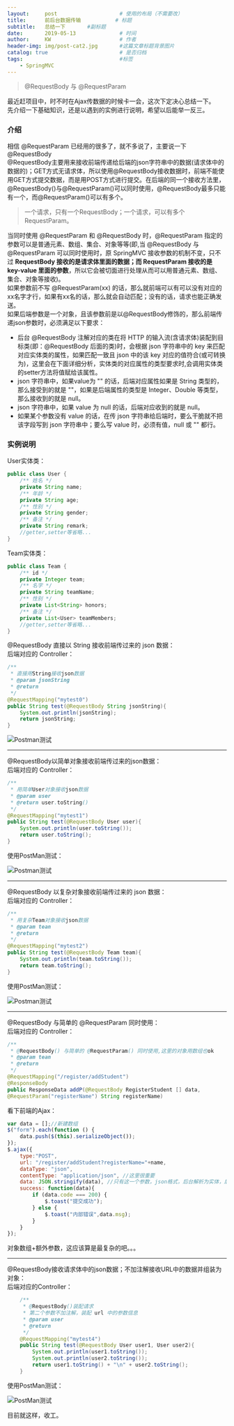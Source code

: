 ```yaml
---
layout:     post                    # 使用的布局（不需要改）
title:      前后台数据传输           # 标题 
subtitle:   总结一下       #副标题
date:       2019-05-13              # 时间
author:     KW                      # 作者
header-img: img/post-cat2.jpg       #这篇文章标题背景图片
catalog: true                       # 是否归档
tags:                               #标签
    - SpringMVC
---
```


> @RequestBody 与 @RequestParam

最近赶项目中，时不时在Ajax传数据的时候卡一会，这次下定决心总结一下。  
先介绍一下基础知识，还是以遇到的实例进行说明，希望以后能举一反三。

### 介绍

相信 @RequestParam 已经用的很多了，就不多说了，主要说一下 @RequestBody  
@RequestBody主要用来接收前端传递给后端的json字符串中的数据(请求体中的数据的)；GET方式无请求体，所以使用@RequestBody接收数据时，前端不能使用GET方式提交数据，而是用POST方式进行提交。在后端的同一个接收方法里，@RequestBody()与@RequestParam()可以同时使用，@RequestBody最多只能有一个，而@RequestParam()可以有多个。
> 一个请求，只有一个RequestBody；一个请求，可以有多个RequestParam。

当同时使用 @RequestParam 和 @RequestBody 时，@RequestParam 指定的参数可以是普通元素、数组、集合、对象等等(即,当 @RequestBody 与 @RequestParam 可以同时使用时，原 SpringMVC 接收参数的机制不变，只不过 **RequestBody 接收的是请求体里面的数据；而 RequestParam 接收的是 key-value 里面的参数**，所以它会被切面进行处理从而可以用普通元素、数组、集合、对象等接收)。  
如果参数前不写 @RequestParam(xx) 的话，那么就前端可以有可以没有对应的xx名字才行，如果有xx名的话，那么就会自动匹配；没有的话，请求也能正确发送。  
如果后端参数是一个对象，且该参数前是以@RequestBody修饰的，那么前端传递json参数时，必须满足以下要求：

+ 后台 @RequestBody 注解对应的类在将 HTTP 的输入流(含请求体)装配到目标类(即：@RequestBody 后面的类)时，会根据 json 字符串中的 key 来匹配对应实体类的属性，如果匹配一致且 json 中的该 key 对应的值符合(或可转换为)，这里会在下面详细分析，实体类的对应属性的类型要求时,会调用实体类的setter方法将值赋给该属性。
+ json 字符串中，如果value为 "" 的话，后端对应属性如果是 String 类型的，那么接受到的就是 ""，如果是后端属性的类型是 Integer、Double 等类型，那么接收到的就是 null。
+ json 字符串中，如果 value 为 null 的话，后端对应收到的就是 null。
+ 如果某个参数没有 value 的话，在传 json 字符串给后端时，要么干脆就不把该字段写到 json 字符串中；要么写 value 时，必须有值，null 或 "" 都行。

### 实例说明

User实体类：

```java
public class User {
    /** 姓名 */
    private String name;
    /** 年龄 */
    private String age;
    /** 性别 */
    private String gender;
    /** 备注 */
    private String remark;
    //getter,setter等省略...
}
```

Team实体类：

```java
public class Team {
    /** id */
    private Integer team;
    /** 名字 */
    private String teamName;
    /** 性别 */
    private List<String> honors;
    /** 备注 */
    private List<User> teamMembers;
    //getter,setter等省略...
}
```

@RequestBody 直接以 String 接收前端传过来的 json 数据：  
后端对应的 Controller：

```java
/**
 * 直接用String接收json数据
 * @param jsonString
 * @return
 */
@RequestMapping("mytest0")
public String test(@RequestBody String jsonString){
    System.out.println(jsonString);
    return jsonString;
}
```

![Postman测试](http://prfm9pn5e.bkt.clouddn.com/20180709160600561.png)

***

@RequestBody以简单对象接收前端传过来的json数据：  
后端对应的 Controller：

```java
/**
 * 用简单User对象接收json数据
 * @param user
 * @return user.toString()
 */
@RequestMapping("mytest1")
public String test(@RequestBody User user){
    System.out.println(user.toString());
    return user.toString();
}
```

使用PostMan测试：

![Postman测试](http://prfm9pn5e.bkt.clouddn.com/test1.png)

***

@RequestBody 以复杂对象接收前端传过来的 json 数据：  
后端对应的 Controller：

```java
/**
 * 用复杂Team对象接收json数据
 * @param tean
 * @return
 */
@RequestMapping("mytest2")
public String test(@RequestBody Team team){
    System.out.println(team.toString());
    return team.toString();
}
```

使用PostMan测试：

![Postman测试](http://prfm9pn5e.bkt.clouddn.com/test2.png)

***

@RequestBody 与简单的 @RequestParam 同时使用：  
后端对应的 Controller：

```java
/**
 * @RequestBody() 与简单的 @RequestParam() 同时使用,这里的对象用数组也ok
 * @param tean
 * @return
 */
@RequestMapping("/register/addStudent")
@ResponseBody
public ResponseData addP(@RequestBody RegisterStudent [] data,
@RequestParam("registerName") String registerName)
```

看下前端的Ajax：

```js
var data = [];//新建数组
$("form").each(function () {
    data.push($(this).serializeObject());
});
$.ajax({
    type:"POST",
    url: "/register/addStudent?registerName="+name,
    dataType: "json",
    contentType: "application/json", //这里很重要
    data: JSON.stringify(data), //只有这一个参数，json格式，后台解析为实体，后台可以直接用
    success: function(data){
        if (data.code === 200) {
            $.toast("提交成功");
        } else {
            $.toast("内部错误",data.msg);
        }
    }
});
```

对象数组+额外参数，这应该算是最复杂的吧。。。

***

@RequestBody接收请求体中的json数据；不加注解接收URL中的数据并组装为对象：  
后端对应的Controller：

```java
    /**
     * @RequestBody()装配请求
     * 第二个参数不加注解，装配 url 中的参数信息
     * @param user
     * @return
     */
    @RequestMapping("mytest4")
    public String test(@RequestBody User user1, User user2){
        System.out.println(user1.toString());
        System.out.println(user2.toString());
        return user1.toString() + "\n" + user2.toString();
    }
```

使用PostMan测试：

![PostMan测试](http://prfm9pn5e.bkt.clouddn.com/test4.png)

目前就这样，收工。